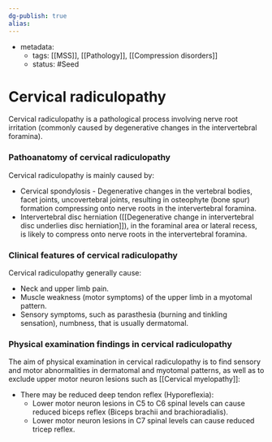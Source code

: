 ```yaml
---
dg-publish: true
alias:
---
```

- metadata:
	- tags: [[MSS]], [[Pathology]], [[Compression disorders]]
	- status: #Seed 
# Cervical radiculopathy
Cervical radiculopathy is a pathological process involving nerve root irritation (commonly caused by degenerative changes in the intervertebral foramina).

### Pathoanatomy of cervical radiculopathy
Cervical radiculopathy is mainly caused by:
- Cervical spondylosis - Degenerative changes in the vertebral bodies, facet joints, uncovertebral joints, resulting in osteophyte (bone spur) formation compressing onto nerve roots in the intervertebral foramina.
- Intervertebral disc herniation ([[Degenerative change in intervertebral disc underlies disc herniation]]), in the foraminal area or lateral recess, is likely to compress onto nerve roots in the intervertebral foramina.
### Clinical features of cervical radiculopathy
Cervical radiculopathy generally cause:
- Neck and upper limb pain.
- Muscle weakness (motor symptoms) of the upper limb in a myotomal pattern.
- Sensory symptoms, such as parasthesia (burning and tinkling sensation), numbness, that is usually dermatomal.
### Physical examination findings in cervical radiculopathy
The aim of physical examination in cervical radiculopathy is to find sensory and motor abnormalities in dermatomal and myotomal patterns, as well as to exclude upper motor neuron lesions such as [[Cervical myelopathy]]:
- There may be reduced deep tendon reflex (Hyporeflexia):
	- Lower motor neuron lesions in C5 to C6 spinal levels can cause reduced biceps reflex (Biceps brachii and brachioradialis).
	- Lower motor neuron lesions in C7 spinal levels can cause reduced tricep reflex.